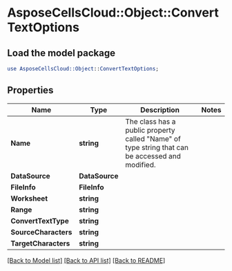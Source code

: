 # AsposeCellsCloud::Object::ConvertTextOptions 

## Load the model package
```perl
use AsposeCellsCloud::Object::ConvertTextOptions;
```

## Properties
Name | Type | Description | Notes
------------ | ------------- | ------------- | -------------
**Name** | **string** | The class has a public property called "Name" of type string that can be accessed and modified. |
**DataSource** | **DataSource** |  |
**FileInfo** | **FileInfo** |  |
**Worksheet** | **string** |  |
**Range** | **string** |  |
**ConvertTextType** | **string** |  |
**SourceCharacters** | **string** |  |
**TargetCharacters** | **string** |  |  

[[Back to Model list]](../README.md#documentation-for-models) [[Back to API list]](../README.md#documentation-for-api-endpoints) [[Back to README]](../README.md)

